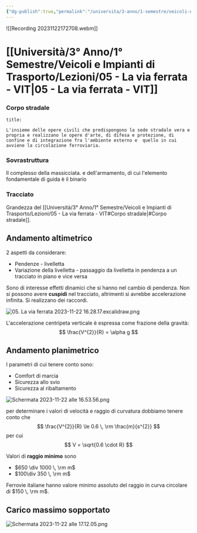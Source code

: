 ```yaml
---
{"dg-publish":true,"permalink":"/universita/3-anno/1-semestre/veicoli-e-impianti-di-trasporto/lezioni/05-la-via-ferrata-vit/"}
---
```




![[Recording 20231122172708.webm]]

# [[Università/3° Anno/1° Semestre/Veicoli e Impianti di Trasporto/Lezioni/05 - La via ferrata - VIT\|05 - La via ferrata - VIT]]

### Corpo stradale
```ad-Definizione
title: 

L'insieme delle opere civili che predispongono la sede stradale vera e propria e realizzano le opere d'arte, di difesa e protezione, di confine e di integrazione fra l'ambiente esterno e  quello in cui avviene la circolazione ferroviaria.

```


### Sovrastruttura

Il complesso della massicciata. e dell'armamento, di cui l'elemento fondamentale di guida è il binario

### Tracciato

Grandezza del [[Università/3° Anno/1° Semestre/Veicoli e Impianti di Trasporto/Lezioni/05 - La via ferrata - VIT#Corpo stradale\|#Corpo stradale]].

## Andamento altimetrico

2 aspetti da considerare:
- Pendenze - livelletta
- Variazione della livelletta - passaggio da livelletta in pendenza a un tracciato in piano e vice versa

Sono di interesse effetti dinamici che si hanno nel cambio di pendenza. Non si possono avere **cuspidi** nel tracciato, altrimenti si avrebbe accelerazione infinita.
Si realizzano dei raccordi.

![05. La via ferrata 2023-11-22 16.28.17.excalidraw.png](/img/user/Excalidraw/05.%20La%20via%20ferrata%202023-11-22%2016.28.17.excalidraw.png)


L'accelerazione centripeta verticale è espressa come frazione della gravità:
$$
\frac{V^{2}}{R} = \alpha g
$$

## Andamento planimetrico
I parametri di cui tenere conto sono:
- Comfort di marcia
- Sicurezza allo svio
- Sicurezza al ribaltamento

![Schermata 2023-11-22 alle 16.53.56.png](/img/user/Universit%C3%A0/3%C2%B0%20Anno/1%C2%B0%20Semestre/Veicoli%20e%20Impianti%20di%20Trasporto/Lezioni/allegati/Schermata%202023-11-22%20alle%2016.53.56.png)

per determinare i valori di velocità e raggio di curvatura dobbiamo tenere conto che
$$
\frac{V^{2}}{R} \le 0.6 \, \rm \frac{m}{s^{2}}
$$
per cui 
$$
V = \sqrt{0.6 \cdot R}
$$


Valori di **raggio minimo** sono
- $650 \div 1000 \, \rm m$
- $100\div 350 \, \rm m$

Ferrovie italiane hanno valore minimo assoluto del raggio in curva circolare di $150 \, \rm m$.

## Carico massimo sopportato

![Schermata 2023-11-22 alle 17.12.05.png](/img/user/Universit%C3%A0/3%C2%B0%20Anno/1%C2%B0%20Semestre/Veicoli%20e%20Impianti%20di%20Trasporto/Lezioni/allegati/Schermata%202023-11-22%20alle%2017.12.05.png)

